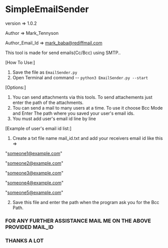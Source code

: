 # SimpleEmailSender

version		    => 1.0.2

Author  		=> Mark_Tennyson

Author_Email_Id => mark_baba@rediffmail.com


This tool is made for send emails(Cc/Bcc) using SMTP..

[How To Use:]

1. Save the file as `EmailSender.py`
2. Open Terminal and command -- `python3 EmailSender.py --start`

[Options:]

1. You can send attachments via this tools. To send attachements just enter the path of the attachments.
2. Tou can send a mail to many users at a time. To use it choose Bcc Mode and Enter The path where you saved your user's email ids.
3. You must add user's email id line by line

[Example of user's email id list:]

1. Create a txt file name mail_id.txt and add your receivers email id like this =>

"someone1@example.com"

"someone2@example.com"

"someone3@example.com"

"someone4@example.com"

"someone5@example.com"

2. Save this file and enter the path when the program ask you for the Bcc Path.

### FOR ANY FURTHER ASSISTANCE MAIL ME ON THE ABOVE PROVIDED MAIL_ID ###
### THANKS A LOT ###

